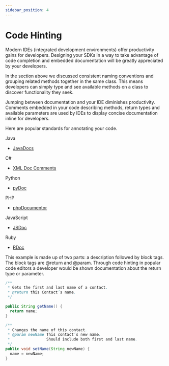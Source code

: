 ```yaml
---
sidebar_position: 4
---
```


# Code Hinting
Modern IDEs (integrated development environments) offer productivity gains for developers. Designing your SDKs in a way to take advantage of code completion and embedded documentation will be greatly appreciated by your developers.

In the section above we discussed consistent naming conventions and grouping related methods together in the same class. This means developers can simply type and see available methods on a class to discover functionality they seek.


Jumping between documentation and your IDE diminishes productivity. Comments embedded in your code describing methods, return types and available parameters are used by IDEs  to display concise documentation inline for developers.

Here are popular standards for annotating your code.

Java
* [JavaDocs](https://www.oracle.com/be/technical-resources/articles/java/javadoc-tool.html)

C#
* [XML Doc Comments](https://learn.microsoft.com/en-us/dotnet/csharp/language-reference/xmldoc/)

Python
* [pyDoc](https://docs.python.org/3/library/pydoc.html)

PHP
* [phpDocumentor](https://www.phpdoc.org/)

JavaScript
* [JSDoc](https://jsdoc.app/index.html)

Ruby
* [RDoc](https://ruby.github.io/rdoc/)

This example is made up of two parts: a description followed by block tags. The block tags are @return and @param. Through code hinting in popular code editors a developer would be shown documentation about the return type or parameter.

``` java
/**
 * Gets the first and last name of a contact.
 * @return this Contact’s name.
 */

public String getName() {
  return name;
}

/**
 * Changes the name of this contact.
 * @param newName This contact’s new name.  
 *                Should include both first and last name.
 */
public void setName(String newName) {
  name = newName;
}
```
